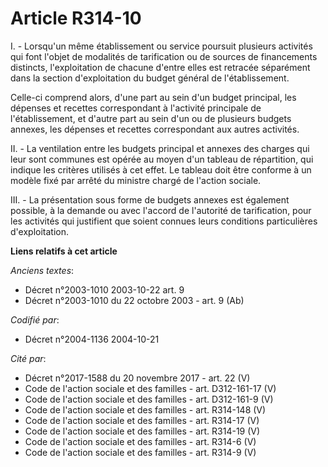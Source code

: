 # Article R314-10

I. - Lorsqu'un même établissement ou service poursuit plusieurs activités qui font l'objet de modalités de tarification ou de
sources de financements distincts, l'exploitation de chacune d'entre elles est retracée séparément dans la section
d'exploitation du budget général de l'établissement.

Celle-ci comprend alors, d'une part au sein d'un budget principal, les dépenses et recettes correspondant à l'activité
principale de l'établissement, et d'autre part au sein d'un ou de plusieurs budgets annexes, les dépenses et recettes
correspondant aux autres activités.

II. - La ventilation entre les budgets principal et annexes des charges qui leur sont communes est opérée au moyen d'un
tableau de répartition, qui indique les critères utilisés à cet effet. Le tableau doit être conforme à un modèle fixé par
arrêté du ministre chargé de l'action sociale.

III. - La présentation sous forme de budgets annexes est également possible, à la demande ou avec l'accord de l'autorité de
tarification, pour les activités qui justifient que soient connues leurs conditions particulières d'exploitation.

**Liens relatifs à cet article**

_Anciens textes_:

  - Décret n°2003-1010 2003-10-22 art. 9
  - Décret n°2003-1010 du 22 octobre 2003 - art. 9 (Ab)

_Codifié par_:

  - Décret n°2004-1136 2004-10-21

_Cité par_:

  - Décret n°2017-1588 du 20 novembre 2017 - art. 22 (V)
  - Code de l'action sociale et des familles - art. D312-161-17 (V)
  - Code de l'action sociale et des familles - art. D312-161-9 (V)
  - Code de l'action sociale et des familles - art. R314-148 (V)
  - Code de l'action sociale et des familles - art. R314-17 (V)
  - Code de l'action sociale et des familles - art. R314-19 (V)
  - Code de l'action sociale et des familles - art. R314-6 (V)
  - Code de l'action sociale et des familles - art. R314-9 (V)
